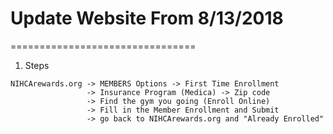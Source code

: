 # Update Website From 8/13/2018
================================
1. Steps
```
NIHCArewards.org -> MEMBERS Options -> First Time Enrollment
                 -> Insurance Program (Medica) -> Zip code 
                 -> Find the gym you going (Enroll Online)
                 -> Fill in the Member Enrollment and Submit
                 -> go back to NIHCArewards.org and "Already Enrolled"
```
